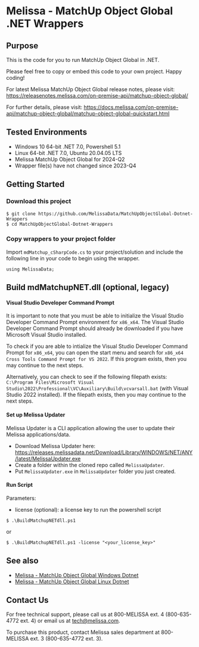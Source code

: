 # Melissa - MatchUp Object Global .NET Wrappers

## Purpose
This is the code for you to run MatchUp Object Global in .NET.

Please feel free to copy or embed this code to your own project. Happy coding!

For latest Melissa MatchUp Object Global release notes, please visit: https://releasenotes.melissa.com/on-premise-api/matchup-object-global/

For further details, please visit: https://docs.melissa.com/on-premise-api/matchup-object-global/matchup-object-global-quickstart.html

## Tested Environments
- Windows 10 64-bit .NET 7.0, Powershell 5.1
- Linux 64-bit .NET 7.0, Ubuntu 20.04.05 LTS
- Melissa MatchUp Object Global for 2024-Q2
- Wrapper file(s) have not changed since 2023-Q4

## Getting Started

### Download this project
```
$ git clone https://github.com/MelissaData/MatchUpObjectGlobal-Dotnet-Wrappers
$ cd MatchUpObjectGlobal-Dotnet-Wrappers
```

### Copy wrappers to your project folder
Import `mdMatchup_cSharpCode.cs` to your project/solution and include the following line in your code to begin using the wrapper.

```
using MelissaData;
```

## Build mdMatchupNET.dll (optional, legacy)

#### Visual Studio Developer Command Prompt
It is important to note that you must be able to initialize the Visual Studio Developer Command Prompt environment for `x86_x64`. The Visual Studio Developer Command Prompt should already be downloaded if you have Microsoft Visual Studio installed. 

To check if you are able to intialize the Visual Studio Developer Command Prompt for `x86_x64`, you can open the start menu and search for `x86_x64 Cross Tools Command Prompt for VS 2022`. If this program exists, then you may continue to the next steps.

Alternatively, you can check to see if the following filepath exists: `C:\Program Files\Microsoft Visual Studio\2022\Professional\VC\Auxiliary\Build\vcvarsall.bat` (with Visual Studio 2022 installed). If the filepath exists, then you may continue to the next steps.

#### Set up Melissa Updater 
Melissa Updater is a CLI application allowing the user to update their Melissa applications/data. 

- Download Melissa Updater here: <https://releases.melissadata.net/Download/Library/WINDOWS/NET/ANY/latest/MelissaUpdater.exe>
- Create a folder within the cloned repo called `MelissaUpdater`.
- Put `MelissaUpdater.exe` in `MelissaUpdater` folder you just created.

#### Run Script
Parameters:
- license (optional): a license key to run the powershell script

```
$ .\BuildMatchupNETdll.ps1
```

or

```
$ .\BuildMatchupNETdll.ps1 -license "<your_license_key>"
```

## See also
- [Melissa - MatchUp Object Global Windows Dotnet](https://github.com/MelissaData/MatchUpObjectGlobal-Dotnet)
- [Melissa - MatchUp Object Global Linux Dotnet](https://github.com/MelissaData/MatchUpObjectGlobal-Dotnet-Linux)
    
## Contact Us
For free technical support, please call us at 800-MELISSA ext. 4 (800-635-4772 ext. 4) or email us at tech@melissa.com.

To purchase this product, contact Melissa sales department at 800-MELISSA ext. 3 (800-635-4772 ext. 3).
